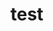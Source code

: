 # test

















































































































